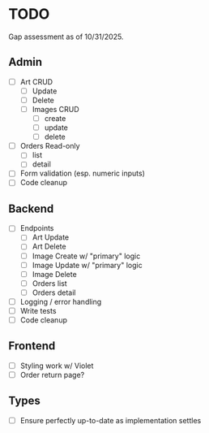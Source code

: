 # TODO

Gap assessment as of 10/31/2025.

## Admin

- [ ] Art CRUD
  - [ ] Update
  - [ ] Delete
  - [ ] Images CRUD
    - [ ] create
    - [ ] update
    - [ ] delete
- [ ] Orders Read-only
  - [ ] list
  - [ ] detail
- [ ] Form validation (esp. numeric inputs)
- [ ] Code cleanup

## Backend

- [ ] Endpoints
  - [ ] Art Update
  - [ ] Art Delete
  - [ ] Image Create w/ "primary" logic
  - [ ] Image Update w/ "primary" logic
  - [ ] Image Delete
  - [ ] Orders list
  - [ ] Orders detail
- [ ] Logging / error handling
- [ ] Write tests
- [ ] Code cleanup

## Frontend

- [ ] Styling work w/ Violet
- [ ] Order return page?

## Types

- [ ] Ensure perfectly up-to-date as implementation settles
